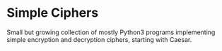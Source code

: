 # Simple Ciphers

Small but growing collection of mostly Python3 programs implementing simple encryption and decryption ciphers, starting with Caesar.
